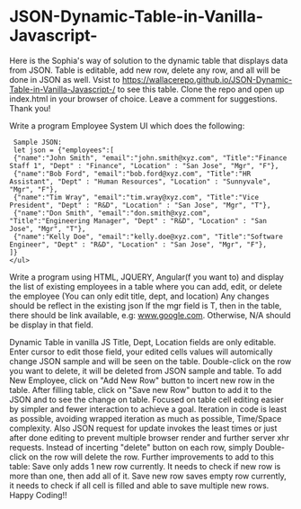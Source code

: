 # JSON-Dynamic-Table-in-Vanilla-Javascript-
Here is the Sophia's way of solution to the dynamic table that displays data from JSON. Table is editable, add new row, delete any row, and all will be done in JSON as well. Vsist to https://wallacerepo.github.io/JSON-Dynamic-Table-in-Vanilla-Javascript-/ to see this table. 
Clone the repo and open up index.html in your browser of choice. Leave a comment for suggestions. Thank you!

  Write a program Employee System UI which does the following:

     Sample JSON:
     let json = {"employees":[ 
     {"name":"John Smith", "email":"john.smith@xyz.com", "Title":"Finance Staff 1", "Dept" : "Finance", "Location" : "San Jose", "Mgr", "F"},
     {"name":"Bob Ford", "email":"bob.ford@xyz.com", "Title":"HR Assistant", "Dept" : "Human Resources", "Location" : "Sunnyvale", "Mgr", "F"},   
     {"name":"Tim Wray", "email":"tim.wray@xyz.com", "Title":"Vice President", "Dept" : "R&D", "Location" : "San Jose", "Mgr", "T"},
     {"name":"Don Smith", "email":"don.smith@xyz.com", "Title":"Engineering Manager", "Dept" : "R&D", "Location" : "San Jose", "Mgr", "T"},    
     {"name":"Kelly Doe", "email":"kelly.doe@xyz.com", "Title":"Software Engineer", "Dept" : "R&D", "Location" : "San Jose", "Mgr", "F"}, 
    ]}
    </ul>
    
Write a program using HTML, JQUERY, Angular(f you want to) and display the list of existing employees in a table
where you can add, edit, or delete the employee (You can only edit title, dept, and location)
Any changes should be reflect in the existing json
If the mgr field is T, then in the table, there should be link available, e.g: www.google.com. Otherwise, N/A should be  display in that field.
  

Dynamic Table in vanilla JS
Title, Dept, Location fields are only editable. Enter cursor to edit those field, your edited cells values will automically change JSON sample and will be seen on the table. 
Double-click on the row you want to delete, it will be deleted from JSON sample and table. To add New Employee, click on "Add New Row" button to incert new row in the table.
After filling table, click on "Save new Row" button to add it to the JSON and to see the change on table.
Focused on table cell editing easier by simpler and fewer interaction to achieve a goal. Iteration in code is least as possible, avoiding wrapped iteration as much as
possible, Time/Space complexity. Also JSON request for update invokes the least times or just after done editing to prevent multiple browser render and further server 
xhr requests. Instead of incerting "delete" button on each row, simply Double-click on the row will delete the row.
Further improvements to add to this table: Save only adds 1 new row currently. It needs to check if new row is more than one, then add all of it. 
Save new row saves empty row currently, it needs to check if all cell is filled and able to save multiple new rows. Happy Coding!! 

